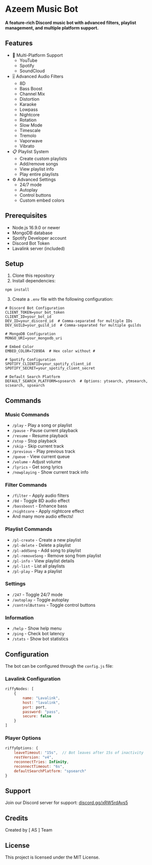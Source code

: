 # Azeem Music Bot

**A feature-rich Discord music bot with advanced filters, playlist management, and multiple platform support.**

## Features

- 🎵 Multi-Platform Support
  - YouTube
  - Spotify
  - SoundCloud
- 🎚️ Advanced Audio Filters
  - 8D
  - Bass Boost
  - Channel Mix
  - Distortion
  - Karaoke
  - Lowpass
  - Nightcore
  - Rotation
  - Slow Mode
  - Timescale
  - Tremolo
  - Vaporwave
  - Vibrato
- 📋 Playlist System
  - Create custom playlists
  - Add/remove songs
  - View playlist info
  - Play entire playlists
- ⚙️ Advanced Settings
  - 24/7 mode
  - Autoplay
  - Control buttons
  - Custom embed colors

## Prerequisites

- Node.js 16.9.0 or newer
- MongoDB database
- Spotify Developer account
- Discord Bot Token
- Lavalink server (included)

## Setup

1. Clone this repository
2. Install dependencies:
```bash
npm install
```

3. Create a `.env` file with the following configuration:
```env
# Discord Bot Configuration
CLIENT_TOKEN=your_bot_token
CLIENT_ID=your_bot_id
DEV_ID=your_discord_id  # Comma-separated for multiple IDs
DEV_GUILD=your_guild_id  # Comma-separated for multiple guilds

# MongoDB Configuration
MONGO_URI=your_mongodb_uri

# Embed Color
EMBED_COLOR=7289DA  # Hex color without #

# Spotify Configuration
SPOTIFY_CLIENTID=your_spotify_client_id
SPOTIFY_SECRET=your_spotify_client_secret

# Default Search Platform
DEFAULT_SEARCH_PLATFORM=spsearch  # Options: ytsearch, ytmsearch, scsearch, spsearch
```

## Commands

### Music Commands
- `/play` - Play a song or playlist
- `/pause` - Pause current playback
- `/resume` - Resume playback
- `/stop` - Stop playback
- `/skip` - Skip current track
- `/previous` - Play previous track
- `/queue` - View current queue
- `/volume` - Adjust volume
- `/lyrics` - Get song lyrics
- `/nowplaying` - Show current track info

### Filter Commands
- `/filter` - Apply audio filters
- `/8d` - Toggle 8D audio effect
- `/bassboost` - Enhance bass
- `/nightcore` - Apply nightcore effect
- And many more audio effects!

### Playlist Commands
- `/pl-create` - Create a new playlist
- `/pl-delete` - Delete a playlist
- `/pl-addSong` - Add song to playlist
- `/pl-removeSong` - Remove song from playlist
- `/pl-info` - View playlist details
- `/pl-list` - List all playlists
- `/pl-play` - Play a playlist

### Settings
- `/247` - Toggle 24/7 mode
- `/autoplay` - Toggle autoplay
- `/controlButtons` - Toggle control buttons

### Information
- `/help` - Show help menu
- `/ping` - Check bot latency
- `/stats` - Show bot statistics

## Configuration

The bot can be configured through the `config.js` file:

### Lavalink Configuration
```javascript
riffyNodes: [
    {
        name: "Lavalink",
        host: "lavalink",
        port: port,
        password: "pass",
        secure: false
    }
]
```

### Player Options
```javascript
riffyOptions: {
    leaveTimeout: "15s",  // Bot leaves after 15s of inactivity
    restVersion: "v4",
    reconnectTries: Infinity,
    reconnectTimeout: "6s",
    defaultSearchPlatform: "spsearch"
}
```

## Support

Join our Discord server for support: [discord.gg/xRW5rdAvs5](https://discord.gg/xRW5rdAvs5)

## Credits

Created by [ AS ] Team

## License

This project is licensed under the MIT License.
